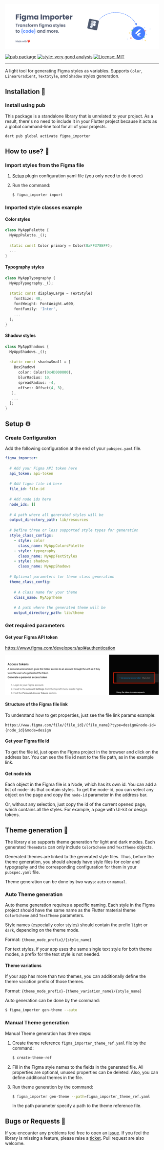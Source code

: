 ![Banner](https://raw.githubusercontent.com/KhalillHussein/figma_importer/main/doc/figma_importer_cover.png?raw=true)


[![pub package][pub_badge]][pub_link]
[![style: very good analysis][very_good_analysis_badge]][very_good_analysis_link]
[![License: MIT][license_badge]][license_link]

---

A light tool for generating Figma styles as variables.
Supports `Color`, `LinearGradient`, `TextStyle`, and `Shadow` styles generation. 

## Installation 🚀

### Install using pub

This package is a standalone library that is unrelated to your project. As a result, there's no need to include it in your Flutter project because it acts as a global command-line tool for all of your projects.

```sh
dart pub global activate figma_importer
```

## How to use? 🧐

### Import styles from the Figma file

1. [Setup](#gear-setup) plugin configuration yaml file (you only need to do it once)

2. Run the command:

   ```sh
   $ figma_importer import
   ```
   
### Imported style classes example

#### Color styles

```dart
class MyAppPalette {
  MyAppPalette._();

  static const Color primary = Color(0xFF378EFF);
  ...
}
```

#### Typography styles
```dart
class MyAppTypography {
  MyAppTypography._();

  static const displayLarge = TextStyle(
    fontSize: 48,
    fontWeight: FontWeight.w600,
    fontFamily: 'Inter',
    ...
  );
}
```

#### Shadow styles
```dart
class MyAppShadows {
  MyAppShadows._();

  static const shadowSmall = [
    BoxShadow(
      color: Color(0x4D000000),
      blurRadius: 10,
      spreadRadius: -4,
      offset: Offset(4, 3),
   ),
   ...
  ];
}
```

## Setup ⚙️

### Create Configuration

Add the following configuration at the end of your `pubspec.yaml` file.

```yaml
figma_importer:

  # Add your Figma API token here
  api_token: api-token

  # Add figma file id here
  file_id: file-id

  # Add node ids here
  node_ids: []

  # A path where all generated styles will be
  output_directory_path: lib/resources

  # Define three or less supported style types for generation
  style_class_configs:
    - style: color
      class_name: MyAppColorsPalette
    - style: typography
      class_name: MyAppTextStyles
    - style: shadows
      class_name: MyAppShadows

  # Optional parameters for theme class generation
  theme_class_config:

    # A class name for your theme
    class_name: MyAppTheme

    # A path where the generated theme will be
    output_directory_path: lib/theme
```

### Get required parameters

#### Get your Figma API token

https://www.figma.com/developers/api#authentication

![Get token](https://raw.githubusercontent.com/KhalillHussein/figma_importer/main/doc/get_figma_api_token.png)

#### Structure of the Figma file link
To understand how to get properties, just see the file link params example:

`https://www.figma.com/file/{file_id}/{file_name}?type=design&node-id={node_id}&mode=design`


#### Get your Figma file id
To get the file id, just open the Figma project in the browser and click on the address bar. You can see the file id next to the file path, as in the example link.

#### Get node ids
Each object in the Figma file is a Node, which has its own id. You can add a list of node-ids that contain styles. 
To get the node-id, you can select any object on the page and copy the `node-id` parameter in the address bar.

Or, without any selection, just copy the id of the current opened page, which contains all the styles. For example, a page with UI-kit or design tokens.

## Theme generation 🎨

The library also supports theme generation for light and dark modes. Each generated `ThemeData` can only include `ColorScheme` and `TextTheme` objects.

Generated themes are linked to the generated style files. Thus, before the theme generation, you should already have style files for color and typography and the corresponding configuration for them in your `pubspec.yaml` file.

Theme generation can be done by two ways: `auto` or `manual`.

### Auto Theme generation

Auto theme generation requires a specific naming. Each style in the Figma project should have the same name as the Flutter material theme `ColorScheme` and `TextTheme` parameters. 

Style names (especially color styles) should contain the prefix `light` or `dark`, depending on the theme mode. 

Format: `{theme_mode_prefix}/{style_name}`

For text styles, if your app uses the same single text style for both theme modes, a prefix for the text style is not needed.

#### Theme variations

If your app has more than two themes, you can additionally define the theme variation prefix of those themes.

Format: `{theme_mode_prefix}-{theme_variation_name}/{style_name}`

Auto generation can be done by the command:

```sh
$ figma_importer gen-theme --auto
```

### Manual Theme generation

Manual Theme generation has three steps:
1. Create theme reference `figma_importer_theme_ref.yaml` file by the command:
   ```sh
   $ create-theme-ref
   ```
   
2. Fill in the Figma style names to the fields in the generated file. All properties are optional, unused properties can be deleted. Also, you can define additional themes in the file. 

3. Run theme generation by the command:

   ```sh
   $ figma_importer gen-theme --path=figma_importer_theme_ref.yaml
   ```

   In the path parameter specify a path to the theme reference file.
   

## Bugs or Requests 🤝

If you encounter any problems feel free to open an [issue](https://github.com/khalilHussein/figma_importer/issues/new?template=bug_report.md). If you feel the library is missing a feature, please raise a [ticket](https://github.com/khalillHussein/figma_importer/issues/new?template=feature_request.md). Pull request are also welcome.

[pub_badge]: https://img.shields.io/pub/v/figma_importer.svg
[pub_link]: https://pub.dartlang.org/packages/figma_importer
[license_badge]: https://img.shields.io/badge/license-MIT-blue.svg
[license_link]: https://opensource.org/licenses/MIT
[very_good_analysis_badge]: https://img.shields.io/badge/style-very_good_analysis-B22C89.svg
[very_good_analysis_link]: https://pub.dev/packages/very_good_analysis